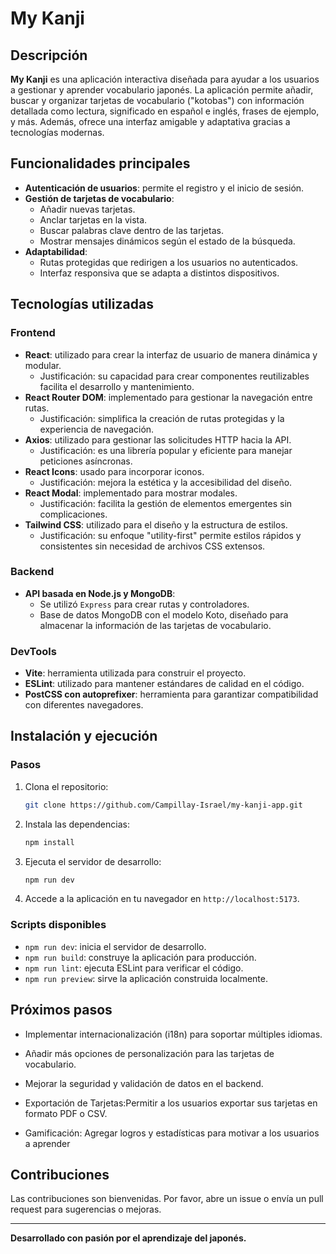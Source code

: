 # My Kanji

## Descripción
**My Kanji** es una aplicación interactiva diseñada para ayudar a los usuarios a gestionar y aprender vocabulario japonés. La aplicación permite añadir, buscar y organizar tarjetas de vocabulario ("kotobas") con información detallada como lectura, significado en español e inglés, frases de ejemplo, y más. Además, ofrece una interfaz amigable y adaptativa gracias a tecnologías modernas.

## Funcionalidades principales
- **Autenticación de usuarios**: permite el registro y el inicio de sesión.
- **Gestión de tarjetas de vocabulario**:
  - Añadir nuevas tarjetas.
  - Anclar tarjetas en la vista.
  - Buscar palabras clave dentro de las tarjetas.
  - Mostrar mensajes dinámicos según el estado de la búsqueda.
- **Adaptabilidad**:
  - Rutas protegidas que redirigen a los usuarios no autenticados.
  - Interfaz responsiva que se adapta a distintos dispositivos.


## Tecnologías utilizadas

### Frontend
- **React**: utilizado para crear la interfaz de usuario de manera dinámica y modular.
  - Justificación: su capacidad para crear componentes reutilizables facilita el desarrollo y mantenimiento.
- **React Router DOM**: implementado para gestionar la navegación entre rutas.
  - Justificación: simplifica la creación de rutas protegidas y la experiencia de navegación.
- **Axios**: utilizado para gestionar las solicitudes HTTP hacia la API.
  - Justificación: es una librería popular y eficiente para manejar peticiones asíncronas.
- **React Icons**: usado para incorporar iconos.
  - Justificación: mejora la estética y la accesibilidad del diseño.
- **React Modal**: implementado para mostrar modales.
  - Justificación: facilita la gestión de elementos emergentes sin complicaciones.
- **Tailwind CSS**: utilizado para el diseño y la estructura de estilos.
  - Justificación: su enfoque "utility-first" permite estilos rápidos y consistentes sin necesidad de archivos CSS extensos.

### Backend
- **API basada en Node.js y MongoDB**:
  - Se utilizó `Express` para crear rutas y controladores.
  - Base de datos MongoDB con el modelo Koto, diseñado para almacenar la información de las tarjetas de vocabulario.

### DevTools
- **Vite**: herramienta utilizada para construir el proyecto.
- **ESLint**: utilizado para mantener estándares de calidad en el código.
- **PostCSS con autoprefixer**: herramienta para garantizar compatibilidad con diferentes navegadores.


## Instalación y ejecución

### Pasos
1. Clona el repositorio:
   ```bash
   git clone https://github.com/Campillay-Israel/my-kanji-app.git
   ```
2. Instala las dependencias:
   ```bash
   npm install
   ```
3. Ejecuta el servidor de desarrollo:
   ```bash
   npm run dev
   ```
4. Accede a la aplicación en tu navegador en `http://localhost:5173`.

### Scripts disponibles
- `npm run dev`: inicia el servidor de desarrollo.
- `npm run build`: construye la aplicación para producción.
- `npm run lint`: ejecuta ESLint para verificar el código.
- `npm run preview`: sirve la aplicación construida localmente.


## Próximos pasos
- Implementar internacionalización (i18n) para soportar múltiples idiomas.
- Añadir más opciones de personalización para las tarjetas de vocabulario.
- Mejorar la seguridad y validación de datos en el backend.
- Exportación de Tarjetas:Permitir a los usuarios exportar sus tarjetas en formato PDF o CSV.


- Gamificación: Agregar logros y estadísticas para motivar a los usuarios a aprender 

## Contribuciones
Las contribuciones son bienvenidas. Por favor, abre un issue o envía un pull request para sugerencias o mejoras.

---
**Desarrollado con pasión por el aprendizaje del japonés.**
